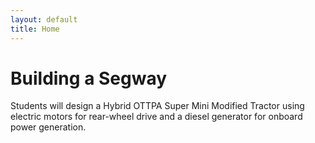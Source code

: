 ```yaml
---
layout: default
title: Home
---
```


# Building a Segway
Students will design a Hybrid OTTPA Super Mini Modified Tractor using electric motors for rear-wheel drive and a diesel generator for onboard power generation.
